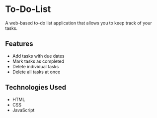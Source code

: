 ﻿# To-Do-List

A web-based to-do list application that allows you to keep track of your tasks.

## Features

- Add tasks with due dates
- Mark tasks as completed
- Delete individual tasks
- Delete all tasks at once

## Technologies Used

- HTML
- CSS
- JavaScript
